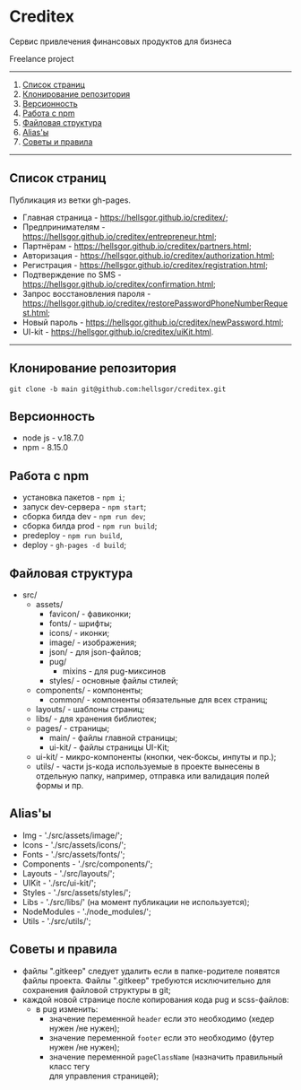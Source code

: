 # Creditex

Сервис привлечения финансовых продуктов для бизнеса

Freelance project

---

1. [Список страниц](#a-page-list-список-страниц-a)
2. [Клонирование репозитория](#a-namerepo-clone-клонирование-репозитория-a)
3. [Версионность](#a-nameversions-версионность-a)
4. [Работа с npm](#a-namenpmcommands-работа-с-npm-a)
5. [Файловая структура](#a-namefile-structure-файловая-структура-a)
6. [Alias'ы](#a-namealias-aliasы-a)
7. [Советы и правила](#a-nametips-and-rules-советы-и-правила-a)

---

## <a name='page-list'>Список страниц</a>

Публикация из ветки gh-pages.

* Главная страница - https://hellsgor.github.io/creditex/;
* Предпринимателям - https://hellsgor.github.io/creditex/entrepreneur.html;
* Партнёрам - https://hellsgor.github.io/creditex/partners.html;
* Авторизация - https://hellsgor.github.io/creditex/authorization.html;
* Регистрация - https://hellsgor.github.io/creditex/registration.html;
* Подтверждение по SMS - https://hellsgor.github.io/creditex/confirmation.html;
* Запрос восстановления
  пароля - https://hellsgor.github.io/creditex/restorePasswordPhoneNumberRequest.html;
* Новый пароль - https://hellsgor.github.io/creditex/newPassword.html;
* UI-kit - https://hellsgor.github.io/creditex/uiKit.html.

---

## <a name='repo-clone'>Клонирование репозитория</a>

    git clone -b main git@github.com:hellsgor/creditex.git

## <a name='versions'>Версионность</a>

- node js - v.18.7.0
- npm - 8.15.0

## <a name='npmcommands'>Работа с npm</a>

- установка пакетов - `npm i`;
- запуск dev-сервера - `npm start`;
- сборка билда dev - `npm run dev`;
- сборка билда prod - `npm run build`;
- predeploy - `npm run build`,
- deploy - `gh-pages -d build`;

## <a name='file-structure'>Файловая структура</a>

- src/
  - assets/
    - favicon/ - фавиконки;
    - fonts/ - шрифты;
    - icons/ - иконки;
    - image/ - изображения;
    - json/ - для json-файлов;
    - pug/
      - mixins - для pug-миксинов
    - styles/ - основные файлы стилей;
  - components/ - компоненты;
    - common/ - компоненты обязательные для всех страниц;
  - layouts/ - шаблоны страниц;
  - libs/ - для хранения библиотек;
  - pages/ - страницы;
    - main/ - файлы главной страницы;
    - ui-kit/ - файлы страницы UI-Kit;
  - ui-kit/ - микро-компоненты (кнопки, чек-боксы, инпуты и пр.);
  - utils/ - части js-кода используемые в проекте вынесены в отдельную папку,
    например, отправка или валидация полей формы и пр.

## <a name='alias'>Alias'ы</a>

- Img - './src/assets/image/';
- Icons - './src/assets/icons/';
- Fonts - './src/assets/fonts/';
- Components - './src/components/';
- Layouts - './src/layouts/';
- UIKit - './src/ui-kit/';
- Styles - './src/assets/styles/';
- Libs - './src/libs/' (на момент публикации не используется);
- NodeModules - './node_modules/';
- Utils - './src/utils/';

## <a name='tips-and-rules'>Советы и правила</a>

- файлы ".gitkeep" следует удалить если в папке-родителе появятся файлы проекта.
  Файлы ".gitkeep" требуются исключительно для сохранения файловой структуры в
  git;
- каждой новой странице после копирования кода pug и scss-файлов:
  - в pug изменить:
    - значение переменной `header` если это необходимо (хедер нужен /не нужен);
    - значение переменной `footer` если это необходимо (футер нужен /не нужен);
    - значение переменной `pageClassName` (назначить правильный класс
      тегу <main> для управления страницей);
